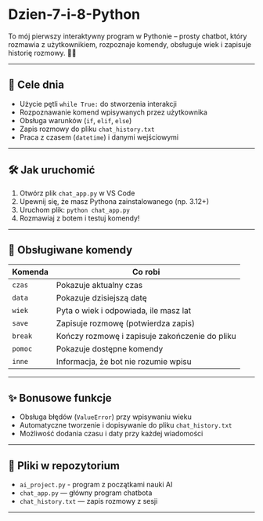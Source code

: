 # Dzien-7-i-8-Python


To mój pierwszy interaktywny program w Pythonie – prosty chatbot, który rozmawia z użytkownikiem, rozpoznaje komendy, obsługuje wiek i zapisuje historię rozmowy. 🐍💬

---

## 🎯 Cele dnia

- Użycie pętli `while True:` do stworzenia interakcji
- Rozpoznawanie komend wpisywanych przez użytkownika
- Obsługa warunków (`if`, `elif`, `else`)
- Zapis rozmowy do pliku `chat_history.txt`
- Praca z czasem (`datetime`) i danymi wejściowymi

---

## 🛠️ Jak uruchomić

1. Otwórz plik `chat_app.py` w VS Code
2. Upewnij się, że masz Pythona zainstalowanego (np. 3.12+)
3. Uruchom plik: `python chat_app.py`
4. Rozmawiaj z botem i testuj komendy!

---

## 💬 Obsługiwane komendy

| Komenda     | Co robi                                           |
|-------------|--------------------------------------------------|
| `czas`      | Pokazuje aktualny czas                           |
| `data`      | Pokazuje dzisiejszą datę                         |
| `wiek`      | Pyta o wiek i odpowiada, ile masz lat            |
| `save`      | Zapisuje rozmowę (potwierdza zapis)              |
| `break`     | Kończy rozmowę i zapisuje zakończenie do pliku  |
| `pomoc`     | Pokazuje dostępne komendy                        |
| `inne`      | Informacja, że bot nie rozumie wpisu             |

---

## ✨ Bonusowe funkcje

- Obsługa błędów (`ValueError`) przy wpisywaniu wieku
- Automatyczne tworzenie i dopisywanie do pliku `chat_history.txt`
- Możliwość dodania czasu i daty przy każdej wiadomości

---

## 📂 Pliki w repozytorium

- `ai_project.py` - program z początkami nauki AI
- `chat_app.py` — główny program chatbota
- `chat_history.txt` — zapis rozmowy z sesji

---
